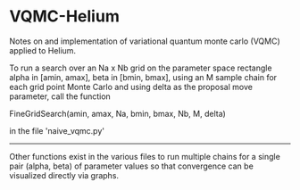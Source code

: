 # VQMC-Helium
Notes on and implementation of variational quantum monte carlo (VQMC) applied to Helium.

To run a search over an Na x Nb grid on the parameter space rectangle alpha in [amin, amax], beta in [bmin, bmax], using an M sample chain for each grid point Monte Carlo and using delta as the proposal move parameter, call the function

FineGridSearch(amin, amax, Na, bmin, bmax, Nb, M, delta)

in the file 'naive_vqmc.py'

--------------------------------
Other functions exist in the various files to run multiple chains for a single pair (alpha, beta) of parameter values so that convergence can be visualized directly via graphs.
